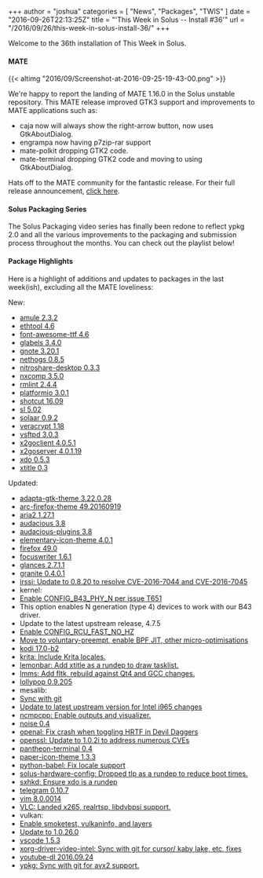 +++
author = "joshua"
categories = [
"News",
"Packages",
"TWIS"
]
date =  "2016-09-26T22:13:25Z"
title = "'This Week in Solus -- Install #36'"
url = "/2016/09/26/this-week-in-solus-install-36/"
+++ 

Welcome to the 36th installation of This Week in Solus. 

#### MATE

{{< altimg "2016/09/Screenshot-at-2016-09-25-19-43-00.png" >}}

We're happy to report the landing of MATE 1.16.0 in the Solus unstable repository. This MATE release improved GTK3 support and improvements to MATE applications such as:

- caja now will always show the right-arrow button, now uses GtkAboutDialog.
- engrampa now having p7zip-rar support
- mate-polkit dropping GTK2 code.
- mate-terminal dropping GTK2 code and moving to using GtkAboutDialog.

Hats off to the MATE community for the fantastic release. For their full release announcement, [click here](http://mate-desktop.com/blog/2016-09-21-mate-1-16-released/).

#### Solus Packaging Series

The Solus Packaging video series has finally been redone to reflect ypkg 2.0 and all the various improvements to the packaging and submission process throughout the months. You can check out the playlist below!

#### Package Highlights

Here is a highlight of additions and updates to packages in the last week(ish), excluding all the MATE loveliness:

New:

- [amule 2.3.2](https://git.solus-project.com/packages/amule/commit/?id=d57d3613f40358ddff89f2d750b8d84e6c3b10b3)
- [ethtool 4.6](https://git.solus-project.com/packages/ethtool/commit/?id=07b9567a9e566f3becc6e5606c31fd6edc22a04a)
- [font-awesome-ttf 4.6](https://git.solus-project.com/packages/font-awesome-ttf/commit/?id=6662b90da33f4c3404c14e02f3cd274f302e152e)
- [glabels 3.4.0](https://git.solus-project.com/packages/glabels/commit/?id=7f9798dbc10d4e0cf238cf553bb3f7d253a3868d)
- [gnote 3.20.1](https://git.solus-project.com/packages/gnote/commit/?id=fa19ad0c59bd9ea1090a4ff54ec5e593c13d503d)
- [nethogs 0.8.5](https://git.solus-project.com/packages/nethogs/commit/?id=95506eb50197bb8de85829c63eb47246539195cd)
- [nitroshare-desktop 0.3.3](https://git.solus-project.com/packages/nitroshare-desktop/commit/?id=6dfa4d54efb9f353f7c4ecaae7017e05a4395dc4)
- [nxcomp 3.5.0](https://git.solus-project.com/packages/nxcomp/commit/?id=e71831716c19c44c4116a6b5e8d3666eae21789b)
- [rmlint 2.4.4](https://git.solus-project.com/packages/rmlint/commit/?id=7550a7b5d311ad24e8ed3ad78df83c7ce48cb528)
- [platformio 3.0.1](https://git.solus-project.com/packages/platformio/commit/?id=933702915d749e41572de72c4e35c045b1a71194)
- [shotcut 16.09](https://git.solus-project.com/packages/shotcut/commit/?id=1b2f04ac342f4660b0a55a418e50614bed7c55b8)
- [sl 5.02](https://git.solus-project.com/packages/sl/commit/?id=59ef1d008edf2ff4f78e1ddf6d2a30f4f6007e3c)
- [solaar 0.9.2](https://git.solus-project.com/packages/solaar/commit/?id=9d89f49e67dd65e16dc837e7d8ed9305f197d3d5)
- [veracrypt 1.18](https://git.solus-project.com/packages/veracrypt/commit/?id=706fd3dc9209b731df9cec6d8a6332d181fc7435)
- [vsftpd 3.0.3](https://git.solus-project.com/packages/vsftpd/commit/?id=0142fc9b324b8f3ed6bc971c43677db5ef8ae621)
- [x2goclient 4.0.5.1](https://git.solus-project.com/packages/x2goclient/commit/?id=5811a5ab0e709d3f047df84c85c7751afaff97b6)
- [x2goserver 4.0.1.19](https://git.solus-project.com/packages/x2goserver/commit/?id=5b97112d1d137f24dd61935d30ac27e44c1f6bab)
- [xdo 0.5.3](https://git.solus-project.com/packages/xdo/commit/?id=807436f1a5350f2f07a5db2f9ee40931afed898c)
- [xtitle 0.3](https://git.solus-project.com/packages/xtitle/commit/?id=a0770d1c2b4fd69405358a6a5d0d359d4c4bd50a)

Updated:

- [adapta-gtk-theme 3.22.0.28](https://git.solus-project.com/packages/adapta-gtk-theme/commit/?id=328b21f1bb3ad584b9b658a015a09cb09816837a)
- [arc-firefox-theme 49.20160919](https://git.solus-project.com/packages/arc-firefox-theme/commit/?id=c6d08d6459f2e9468d357bbdd22d9b24b37cfc2c)
- [aria2 1.27.1](https://git.solus-project.com/packages/aria2/commit/?id=64f5171a33bb6db404207388be96dfee77205dcc)
- [audacious 3.8](https://git.solus-project.com/packages/audacious/commit/?id=ee6512345d961b6a297a46078dda0908a026e48e)
- [audacious-plugins 3.8](https://git.solus-project.com/packages/audacious-plugins/commit/?id=cf0519bec8297d318e683fd7bda5dfae5790c2b5)
- [elementary-icon-theme 4.0.1](https://git.solus-project.com/packages/elementary-icon-theme/commit/?id=2700cccdd028765379c015300ceab19e447502c8)
- [firefox 49.0](https://git.solus-project.com/packages/firefox/commit/?id=ab97972a38379720c7516eae787b048a230f6d3f)
- [focuswriter 1.6.1](https://git.solus-project.com/packages/focuswriter/commit/?id=057af8e705011fd052abb8eb9f6961408d62a723)
- [glances 2.7.1.1](https://git.solus-project.com/packages/glances/commit/?id=fdbdcdc5ced51424138de6b35d0316c4a002e34a)
- [granite 0.4.0.1](https://git.solus-project.com/packages/granite/commit/?id=7789d54ab11cf62f4f08eb2a6ab5223692c5054e)
- [irssi: Update to 0.8.20 to resolve CVE-2016-7044 and CVE-2016-7045](https://git.solus-project.com/packages/irssi/commit/?id=12bcb369d0de0d37f4f37fd92f5e4a28714ca122)
- kernel: 
 - [Enable CONFIG_B43_PHY_N per issue T651](https://git.solus-project.com/packages/kernel/commit/?id=5ac898321e29a80b382096f030770456ad9210ba) 
 - This option enables N generation (type 4) devices to work with our B43 driver.
 - Update to the latest upstream release, 4.7.5
 - [Enable CONFIG_RCU_FAST_NO_HZ](https://git.solus-project.com/packages/kernel/commit/?id=ae86f909a3500f175a706984c471bf794cfec4d4)
 - [Move to voluntary-preempt, enable BPF JIT, other micro-optimisations](https://git.solus-project.com/packages/kernel/commit/?id=ba85a08f7b6ac3b77db226ad74c6b3d4e154566f)
- [kodi 17.0-b2](https://git.solus-project.com/packages/kodi/commit/?id=0b9f8e229d44371a093ebfb5feb0ba23f7f39869)
- [krita: Include Krita locales.](https://git.solus-project.com/packages/krita/commit/?id=3f130ab5a2fec88994e23074c097a53b16f5d743)
- [lemonbar: Add xtitle as a rundep to draw tasklist.](https://git.solus-project.com/packages/lemonbar/commit/?id=610e4054fc347f26b6bc9c327972ec78f3482ce0)
- [lmms: Add fltk, rebuild against Qt4 and GCC changes.](https://git.solus-project.com/packages/lmms/commit/?id=f23b8c6e948a431dc6b93ec5f6156ab906c29896)
- [lollypop 0.9.205](https://git.solus-project.com/packages/lollypop/commit/?id=1641ca10fdb9649fa5e04e5665498b1a5dd818c4)
- mesalib: 
 - [Sync with git](https://git.solus-project.com/packages/mesalib/commit/?id=119413de2ac27d0e82e4f99b9487afa8f83bbded)
 - [Update to latest upstream version for Intel i965 changes](https://git.solus-project.com/packages/mesalib/commit/?id=80633e00e1bdaa12513400208e6057636b827dd1)
- [ncmpcpp: Enable outputs and visualizer.](https://git.solus-project.com/packages/ncmpcpp/commit/?id=3c3f711301bedffb42dd7e94acdcb7953f0bb03e)
- [noise 0.4](https://git.solus-project.com/packages/noise/commit/?id=480df50cd38ed178545e7baa167087c876375dc7)
- [openal: Fix crash when toggling HRTF in Devil Daggers](https://git.solus-project.com/packages/openal/commit/?id=6abc261b3488356047925622ae7478f7b20388b8)
- [openssl: Update to 1.0.2i to address numerous CVEs](https://git.solus-project.com/packages/openssl/commit/?id=5a606cf775e6aecae60b5c90500711a822f97141)
- [pantheon-terminal 0.4](https://git.solus-project.com/packages/pantheon-terminal/commit/?id=ec0e82fe9e9ab44b21d74c3e5cbcec1e00aed723)
- [paper-icon-theme 1.3.3](https://git.solus-project.com/packages/paper-icon-theme/commit/?id=20e74affa5b1cb623743356089a258f5ee6ab33e)
- [python-babel: Fix locale support](https://git.solus-project.com/packages/python-babel/commit/?id=11763e99c52b5daa9d41c5126ca5048593f505c7)
- [solus-hardware-config: Dropped tlp as a rundep to reduce boot times.](https://git.solus-project.com/packages/solus-hardware-config/commit/?id=42a5d134581e0267fc9514597aecd14d93dfb6f1)
- [sxhkd: Ensure xdo is a rundep](https://git.solus-project.com/packages/sxhkd/commit/?id=b73aa4ee7d05908a7a9f3e0fb23e49d21b1c5ff6)
- [telegram 0.10.7](https://git.solus-project.com/packages/telegram/commit/?id=740aad9f8fb0ec4f7645481546255eadcb29dff9)
- [vim 8.0.0014](https://git.solus-project.com/packages/vim/commit/?id=5cc7bca937bed320b3794bee8ec900ef8b766f4e)
- [VLC: Landed x265, realrtsp, libdvbpsi support.](https://git.solus-project.com/packages/vlc/commit/?id=0eda1dc1777ad6b56a79b85058a1601820eda4fd)
- vulkan: 
 - [Enable smoketest, vulkaninfo, and layers](https://git.solus-project.com/packages/vulkan/commit/?id=a99e339a35e2f2391107c01a375b29af30509996)
 - [Update to 1.0.26.0](https://git.solus-project.com/packages/vulkan/commit/?id=89786b37641a7f07bb768ad113a297a763bf2f88)
- [vscode 1.5.3](https://git.solus-project.com/packages/vscode/commit/?id=340b200f09ef49e84f1bf0203695ed679c033710)
- [xorg-driver-video-intel: Sync with git for cursor/ kaby lake, etc, fixes](https://git.solus-project.com/packages/xorg-driver-video-intel/commit/?id=78b3c4deb902eb97d587b495725334f2bd264db2)
- [youtube-dl 2016.09.24](https://git.solus-project.com/packages/youtube-dl/commit/?id=dc349e9f7d445265f882e451ea3581d4e50fe54d)
- [ypkg: Sync with git for avx2 support.](https://git.solus-project.com/packages/ypkg/commit/?id=f746a2547aaf8eab97009d31ebd6dbd84c6f352b)